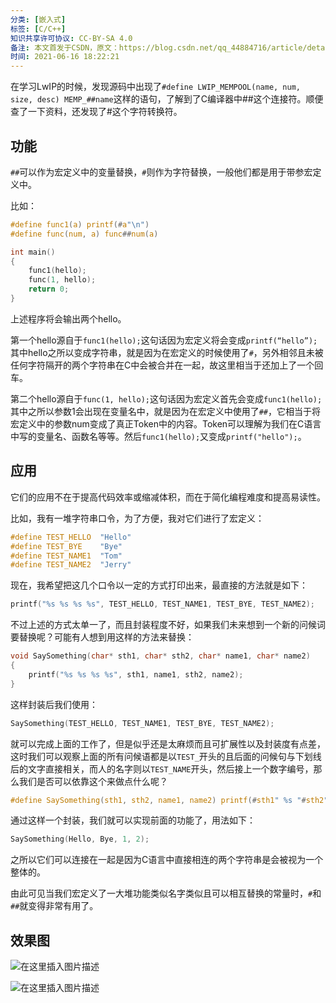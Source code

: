 ```yaml
---
分类: [嵌入式]
标签: [C/C++]
知识共享许可协议: CC-BY-SA 4.0
备注: 本文首发于CSDN，原文：https://blog.csdn.net/qq_44884716/article/details/117964250
时间: 2021-06-16 18:22:21
---
```


在学习LwIP的时候，发现源码中出现了`#define LWIP_MEMPOOL(name, num, size, desc) MEMP_##name`这样的语句，了解到了C编译器中##这个连接符。顺便查了一下资料，还发现了#这个字符转换符。

## 功能

`##`可以作为宏定义中的变量替换，`#`则作为字符替换，一般他们都是用于带参宏定义中。

比如：

```c
#define func1(a) printf(#a"\n")
#define func(num, a) func##num(a)

int main()
{
    func1(hello);
    func(1, hello);
    return 0;
}
```

上述程序将会输出两个hello。

第一个hello源自于`func1(hello);`这句话因为宏定义将会变成`printf(“hello”);`其中hello之所以变成字符串，就是因为在宏定义的时候使用了`#`，另外相邻且未被任何字符隔开的两个字符串在C中会被合并在一起，故这里相当于还加上了一个回车。

第二个hello源自于`func(1, hello);`这句话因为宏定义首先会变成`func1(hello);`其中之所以参数1会出现在变量名中，就是因为在宏定义中使用了`##`，它相当于将宏定义中的参数num变成了真正Token中的内容。Token可以理解为我们在C语言中写的变量名、函数名等等。然后`func1(hello);`又变成`printf("hello");`。

## 应用

它们的应用不在于提高代码效率或缩减体积，而在于简化编程难度和提高易读性。

比如，我有一堆字符串口令，为了方便，我对它们进行了宏定义：

```c
#define TEST_HELLO 	"Hello"
#define TEST_BYE	"Bye"
#define TEST_NAME1	"Tom"
#define TEST_NAME2	"Jerry"
```

现在，我希望把这几个口令以一定的方式打印出来，最直接的方法就是如下：

```c
printf("%s %s %s %s", TEST_HELLO, TEST_NAME1, TEST_BYE, TEST_NAME2);
```

不过上述的方式太单一了，而且封装程度不好，如果我们未来想到一个新的问候词要替换呢？可能有人想到用这样的方法来替换：

```c
void SaySomething(char* sth1, char* sth2, char* name1, char* name2)
{
    printf("%s %s %s %s", sth1, name1, sth2, name2);
}
```

这样封装后我们使用：

```c
SaySomething(TEST_HELLO, TEST_NAME1, TEST_BYE, TEST_NAME2);
```

就可以完成上面的工作了，但是似乎还是太麻烦而且可扩展性以及封装度有点差，这时我们可以观察上面的所有问候语都是以`TEST_`开头的且后面的问候句与下划线后的文字直接相关，而人的名字则以`TEST_NAME`开头，然后接上一个数字编号，那么我们是否可以依靠这个来做点什么呢？

```c
#define SaySomething(sth1, sth2, name1, name2) printf(#sth1" %s "#sth2" %s", TEST_NAME##name1, TEST_NAME##name2)
```

通过这样一个封装，我们就可以实现前面的功能了，用法如下：

```c
SaySomething(Hello, Bye, 1, 2);
```

之所以它们可以连接在一起是因为C语言中直接相连的两个字符串是会被视为一个整体的。

由此可见当我们宏定义了一大堆功能类似名字类似且可以相互替换的常量时，`#`和`##`就变得非常有用了。

## 效果图

![在这里插入图片描述](https://i-blog.csdnimg.cn/blog_migrate/2f064b62237548df93038e322b1de940.png#pic_center)


![在这里插入图片描述](https://i-blog.csdnimg.cn/blog_migrate/5cf23f0dcea0655e79b1b36e365ff762.png#pic_center)


